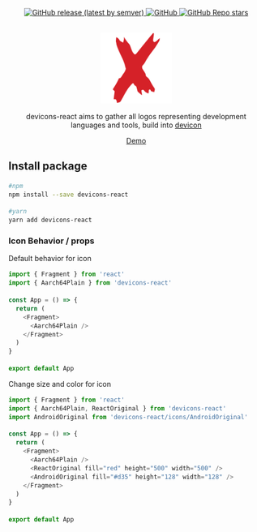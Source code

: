 <p align="center">
    <a href="https://github.com/MKAbuMattar/devicons-react/releases">
        <img alt="GitHub release (latest by semver)" src="https://img.shields.io/github/v/release/MKAbuMattar/devicons-react?color=%2360be86&label=Latest%20release&style=for-the-badge&sort=semver">
    </a>
    <a href="/LICENSE">
        <img alt="GitHub" src="https://img.shields.io/github/license/MKAbuMattar/devicons-react?color=%2360be86&style=for-the-badge">
    </a>
    <a href="https://github.com/MKAbuMattar/devicons-react/stargazers">
        <img alt="GitHub Repo stars" src="https://img.shields.io/github/stars/MKAbuMattar/devicons-react?color=%2360be86&label=github%20stars&style=for-the-badge">
    </a>
</p>
<br/>

<div align="center">
    <a href="https://github.com/MKAbuMattar/devicons-react">
        <img src="https://raw.githubusercontent.com/MKAbuMattar/devicons-react/main/docs/assets/img/logo.png" alt="Devicon Logo" height="140" />
    </a>
    <p align="center">
        devicons-react aims to gather all logos representing development languages and tools, build into <a href="https://github.com/devicons/devicon">devicon</a>
    </p>
    <p align="center">
        <a target="__blank" href="https://devicons-react.netlify.app/">Demo</a>
    </p>
</div>

<h2>Install package</h2>

```bash
#npm
npm install --save devicons-react

#yarn
yarn add devicons-react
```

<h3 id="default">Icon Behavior / props</h3>
<p>Default behavior for icon</p>

```js
import { Fragment } from 'react'
import { Aarch64Plain } from 'devicons-react'

const App = () => {
  return (
    <Fragment>
      <Aarch64Plain />
    </Fragment>
  )
}

export default App
```

<p>Change size and color for icon</p>

```js
import { Fragment } from 'react'
import { Aarch64Plain, ReactOriginal } from 'devicons-react'
import AndroidOriginal from 'devicons-react/icons/AndroidOriginal'

const App = () => {
  return (
    <Fragment>
      <Aarch64Plain />
      <ReactOriginal fill="red" height="500" width="500" />
      <AndroidOriginal fill="#d35" height="128" width="128" />
    </Fragment>
  )
}

export default App
```
